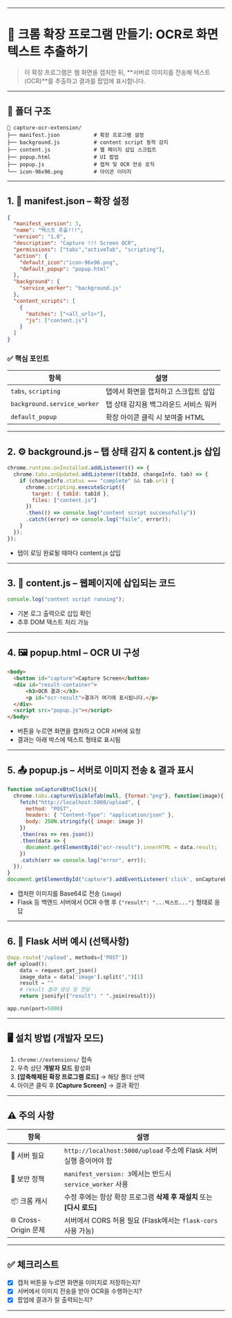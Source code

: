
---

# 🧠 크롬 확장 프로그램 만들기: OCR로 화면 텍스트 추출하기

> 이 확장 프로그램은 웹 화면을 캡처한 뒤, **서버로 이미지를 전송해 텍스트(OCR)**를 추출하고 결과를 팝업에 표시합니다.

---

## 📁 폴더 구조

```plaintext
📂 capture-ocr-extension/
├── manifest.json           # 확장 프로그램 설정
├── background.js           # content script 동작 감지
├── content.js              # 웹 페이지 삽입 스크립트
├── popup.html              # UI 팝업
├── popup.js                # 캡처 및 OCR 전송 로직
└── icon-96x96.png          # 아이콘 이미지
```

---

## 1. 📘 manifest.json – 확장 설정

```json
{
  "manifest_version": 3,
  "name": "텍스트 추출!!!",
  "version": "1.0",
  "description": "Capture !!! Screen OCR",
  "permissions": ["tabs","activeTab", "scripting"],
  "action": {
    "default_icon":"icon-96x96.png",
    "default_popup": "popup.html"
  },
  "background": {
    "service_worker": "background.js"
  },
  "content_scripts": [
    {
      "matches": ["<all_urls>"],
      "js": ["content.js"]
    }
  ]
}
```

### ✅ 핵심 포인트

| 항목 | 설명 |
|------|------|
| `tabs`, `scripting` | 탭에서 화면을 캡처하고 스크립트 삽입 |
| `background.service_worker` | 탭 상태 감지용 백그라운드 서비스 워커 |
| `default_popup` | 확장 아이콘 클릭 시 보여줄 HTML |

---

## 2. ⚙ background.js – 탭 상태 감지 & content.js 삽입

```javascript
chrome.runtime.onInstalled.addListener(() => {
  chrome.tabs.onUpdated.addListener((tabId, changeInfo, tab) => {
    if (changeInfo.status === "complete" && tab.url) {
      chrome.scripting.executeScript({
        target: { tabId: tabId },
        files: ["content.js"]
      })
      .then(() => console.log("content script successfully"))
      .catch((error) => console.log("faile", error));
    }
  });
});
```

- 탭이 로딩 완료될 때마다 content.js 삽입

---

## 3. 🧩 content.js – 웹페이지에 삽입되는 코드

```javascript
console.log("content script running");
```

- 기본 로그 출력으로 삽입 확인
- 추후 DOM 텍스트 처리 가능

---

## 4. 🖼 popup.html – OCR UI 구성

```html
<body>
  <button id="capture">Capture Screen</button>
  <div id="result-container">
      <h3>OCR 결과:</h3>
      <p id="ocr-result">결과가 여기에 표시됩니다.</p>
  </div>
  <script src="popup.js"></script>
</body>
```

- 버튼을 누르면 화면을 캡처하고 OCR 서버에 요청
- 결과는 아래 박스에 텍스트 형태로 표시됨

---

## 5. 📤 popup.js – 서버로 이미지 전송 & 결과 표시

```javascript
function onCaptureBtnClick(){
  chrome.tabs.captureVisibleTab(null, {format:"png"}, function(image){
    fetch("http://localhost:5000/upload", {
      method: "POST",
      headers: { "Content-Type": "application/json" },
      body: JSON.stringify({ image: image })
    })
    .then(res => res.json())
    .then(data => {
      document.getElementById("ocr-result").innerHTML = data.result;
    })
    .catch(err => console.log("error", err));
  });
}
document.getElementById("capture").addEventListener('click', onCaptureBtnClick);
```

- 캡처한 이미지를 Base64로 전송 (`image`)
- Flask 등 백엔드 서버에서 OCR 수행 후 `{"result": "...텍스트..."}` 형태로 응답

---

## 6. 🧪 Flask 서버 예시 (선택사항)

```python
@app.route('/upload', methods=['POST'])
def upload():
    data = request.get_json()
    image_data = data['image'].split(",")[1]
    result = ""
    # result 결과 생성 및 전달
    return jsonify({"result": " ".join(result)})

app.run(port=5000)
```

---

## 🖥 설치 방법 (개발자 모드)

1. `chrome://extensions/` 접속
2. 우측 상단 **개발자 모드** 활성화
3. **[압축해제된 확장 프로그램 로드]** → 해당 폴더 선택
4. 아이콘 클릭 후 **[Capture Screen]** → 결과 확인

---

## ⚠ 주의 사항

| 항목 | 설명 |
|------|------|
| 📡 서버 필요 | `http://localhost:5000/upload` 주소에 Flask 서버 실행 중이어야 함 |
| 🔐 보안 정책 | `manifest_version: 3`에서는 반드시 `service_worker` 사용 |
| 📦 크롬 캐시 | 수정 후에는 항상 확장 프로그램 **삭제 후 재설치** 또는 **[다시 로드]** |
| 🌐 Cross-Origin 문제 | 서버에서 CORS 허용 필요 (Flask에서는 `flask-cors` 사용 가능) |

---

## ✅ 체크리스트

- [x] 캡처 버튼을 누르면 화면을 이미지로 저장하는지?
- [x] 서버에서 이미지 전송을 받아 OCR을 수행하는지?
- [x] 팝업에 결과가 잘 출력되는지?

---
